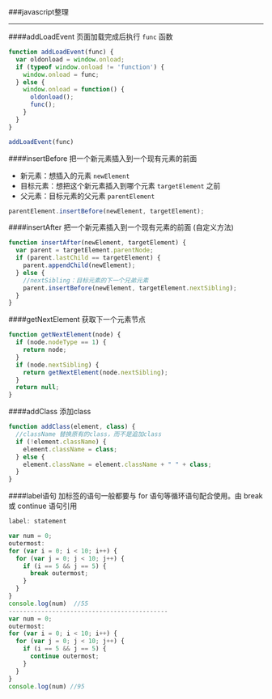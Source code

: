 ###javascript整理
***
####addLoadEvent
页面加载完成后执行 `func` 函数
```javascript
function addLoadEvent(func) {
  var oldonload = window.onload;
  if (typeof window.onload != 'function') {
    window.onload = func;
  } else {
    window.onload = function() {
      oldonload();
      func();
    }
  }
}

addLoadEvent(func)
```
####insertBefore
把一个新元素插入到一个现有元素的前面
* 新元素：想插入的元素 `newElement`
* 目标元素：想把这个新元素插入到哪个元素 `targetElement` 之前
* 父元素：目标元素的父元素 `parentElement`
```javascript
parentElement.insertBefore(newElement, targetElement);
```

####insertAfter
把一个新元素插入到一个现有元素的前面 (自定义方法)
```javascript
function insertAfter(newElement, targetElement) {
  var parent = targetElement.parentNode;
  if (parent.lastChild == targetElement) {
    parent.appendChild(newElement);
  } else {
    //nextSibling：目标元素的下一个兄弟元素
    parent.insertBefore(newElement, targetElement.nextSibling);
  }
}
```
####getNextElement
获取下一个元素节点
```javascript
function getNextElement(node) {
  if (node.nodeType == 1) {
    return node;
  }
  if (node.nextSibling) {
    return getNextElement(node.nextSibling);
  }
  return null;
}
```
####addClass
添加class
```javascript
function addClass(element, class) {
  //className 替换原有的class，而不是追加class
  if (!element.className) {
    element.className = class;
  } else {
    element.className = element.className + " " + class;
  }
}
```
####label语句
加标签的语句一般都要与 for 语句等循环语句配合使用。由 break 或 continue 语句引用
```javascript
label: statement

var num = 0;
outermost:
for (var i = 0; i < 10; i++) {
  for (var j = 0; j < 10; j++) {
    if (i == 5 && j == 5) {
      break outermost;
    }
  }
}
console.log(num)  //55
--------------------------------------------
var num = 0;
outermost:
for (var i = 0; i < 10; i++) {
  for (var j = 0; j < 10; j++) {
    if (i == 5 && j == 5) {
      continue outermost;
    }
  }
}
console.log(num) //95
```

